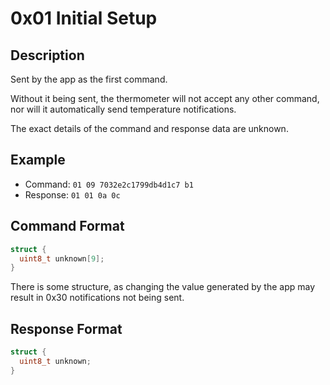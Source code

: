 # 0x01 Initial Setup

## Description

Sent by the app as the first command.

Without it being sent, the thermometer will not accept any other command, nor will it automatically send temperature
notifications.

The exact details of the command and response data are unknown.

## Example

* Command: `01 09 7032e2c1799db4d1c7 b1`
* Response: `01 01 0a 0c`

## Command Format

```c
struct {
  uint8_t unknown[9];
}
```

There is some structure, as changing the value generated by the app may result in 0x30 notifications not being sent.

## Response Format

```c
struct {
  uint8_t unknown;
}
```
